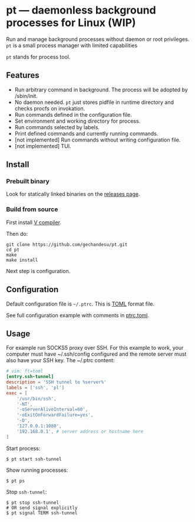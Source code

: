 # pt — daemonless background processes for Linux (WIP)

Run and manage background processes without daemon or root privileges. `pt` is a small process manager with limited capabilities

`pt` stands for process tool.

## Features

- Run arbitrary command in background. The process will be adopted by /sbin/init.
- No daemon needed. `pt` just stores pidfile in runtime directory and checks procfs on invokation.
- Run commands defined in the configuration file.
- Set environment and working directory for process.
- Run commands selected by labels.
- Print defined commands and currently running commands.
- [not implemented] Run commands without writing configuration file.
- [not implemented] TUI.

## Install

### Prebuilt binary

Look for statically linked binaries on the [releases page](https://github.com/gechandesu/pt/releases).

### Build from source

First install [V compiler](https://github.com/vlang/v).

Then do:

```
git clone https://github.com/gechandesu/pt.git
cd pt
make
make install
```

Next step is configuration.

## Configuration

Default configuration file is `~/.ptrc`. This is [TOML](https://toml.io) format file.

See full configuration example with comments in [ptrc.toml](ptrc.toml).

## Usage

For example run SOCKS5 proxy over SSH. For this example to work, your computer must have ~/.ssh/config configured and the remote server must also have your SSH key. The ~/.ptrc content:

```toml
# vim: ft=toml
[entry.ssh-tunnel]
description = 'SSH tunnel to %server%'
labels = ['ssh', 'pl']
exec = [
    '/usr/bin/ssh',
    '-NT',
    '-oServerAliveInterval=60',
    '-oExitOnForwardFailure=yes',
    '-D',
    '127.0.0.1:1080',
    '192.168.0.1', # server address or hostname here
]
```

Start process:
```
$ pt start ssh-tunnel
```

Show running processes:
```
$ pt ps
```

Stop `ssh-tunnel`:
```
$ pt stop ssh-tunnel
# OR send signal explicitly
$ pt signal TERM ssh-tunnel
```
